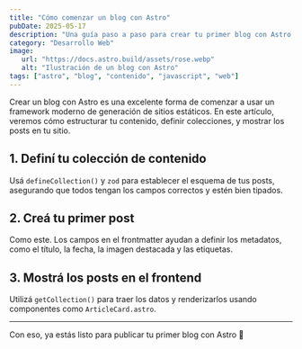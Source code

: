 ```yaml
---
title: "Cómo comenzar un blog con Astro"
pubDate: 2025-05-17
description: "Una guía paso a paso para crear tu primer blog con Astro usando contenido estructurado y componentes modernos."
category: "Desarrollo Web"
image:
   url: "https://docs.astro.build/assets/rose.webp"
   alt: "Ilustración de un blog con Astro"
tags: ["astro", "blog", "contenido", "javascript", "web"]
---
```


Crear un blog con Astro es una excelente forma de comenzar a usar un framework moderno de generación de sitios estáticos. En este artículo, veremos cómo estructurar tu contenido, definir colecciones, y mostrar los posts en tu sitio.

## 1. Definí tu colección de contenido

Usá `defineCollection()` y `zod` para establecer el esquema de tus posts, asegurando que todos tengan los campos correctos y estén bien tipados.

## 2. Creá tu primer post

Como este. Los campos en el frontmatter ayudan a definir los metadatos, como el título, la fecha, la imagen destacada y las etiquetas.

## 3. Mostrá los posts en el frontend

Utilizá `getCollection()` para traer los datos y renderizarlos usando componentes como `ArticleCard.astro`.

---

Con eso, ya estás listo para publicar tu primer blog con Astro 🚀

